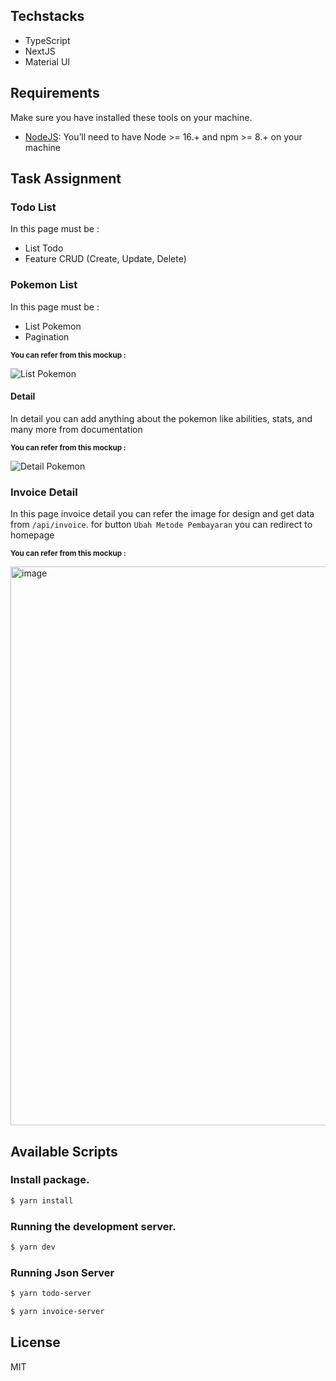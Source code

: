 ## Techstacks
- TypeScript
- NextJS
- Material UI

## Requirements

Make sure you have installed these tools on your machine.

-   [NodeJS](https://nodejs.org/en/): You’ll need to have Node >= 16.+ and npm >= 8.+ on your machine

## Task Assignment

### Todo List

In this page must be :

-   List Todo
-   Feature CRUD (Create, Update, Delete)

### Pokemon List

In this page must be :

-   List Pokemon
-   Pagination

<small><b>You can refer from this mockup : </b></small>

![List Pokemon](https://user-images.githubusercontent.com/88316106/147185529-d872d1c6-c7cd-4a3d-bb38-5e7959579dfa.png)

#### Detail

In detail you can add anything about the pokemon like abilities, stats, and many more from documentation

<small><b>You can refer from this mockup : </b></small>

![Detail Pokemon](https://user-images.githubusercontent.com/88316106/147185533-df212221-9166-4663-b7e6-7b69dbc805c8.png)

### Invoice Detail

In this page invoice detail you can refer the image for design and get data from `/api/invoice`. for button `Ubah Metode Pembayaran` you can redirect to homepage

<small><b>You can refer from this mockup : </b></small>

<img width="894" alt="image" src="https://user-images.githubusercontent.com/88316106/215977967-d2fa66e4-1733-4a3a-aae2-47425d8b3052.png">


## Available Scripts

### Install package.

```bash
$ yarn install
```

### Running the development server.

```bash
$ yarn dev
```

### Running Json Server

```bash
$ yarn todo-server
```
```bash
$ yarn invoice-server
```

## License

MIT
